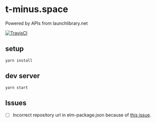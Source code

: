 # t-minus.space 
Powered by APIs from launchlibrary.net

[![TravisCI](https://travis-ci.org/drewwyatt/t-minus.space.svg?branch=master)](https://travis-ci.org/drewwyatt/t-minus.space)

## setup
    yarn install

## dev server
    yarn start

## Issues

* [ ] Incorrect repository url in elm-package.json because of [this issue](https://github.com/elm-lang/elm-make/issues/106).
